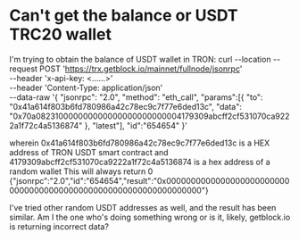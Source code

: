 
# Can't get the balance or USDT TRC20 wallet

I'm trying to obtain the balance of USDT wallet in TRON:
curl --location --request POST 'https://trx.getblock.io/mainnet/fullnode/jsonrpc' \
    --header 'x-api-key: <......>' \
    --header 'Content-Type: application/json' \
    --data-raw '{
        "jsonrpc": "2.0",
        "method": "eth_call",
        "params":[{
            "to": "0x41a614f803b6fd780986a42c78ec9c7f77e6ded13c",
            "data": "0x70a082310000000000000000000000004179309abcff2cf531070ca9222a1f72c4a5136874"
        }, "latest"],
        "id":"654654"
    }'

wherein
0x41a614f803b6fd780986a42c78ec9c7f77e6ded13c is a HEX address of TRON USDT smart contract
and 4179309abcff2cf531070ca9222a1f72c4a5136874 is a hex address of a random wallet
This will always return 0
{"jsonrpc":"2.0","id":"654654","result":"0x0000000000000000000000000000000000000000000000000000000000000000"}

I've tried other random USDT addresses as well, and the result has been similar.
Am I the one who's doing something wrong or is it, likely, getblock.io is returning incorrect data?

        